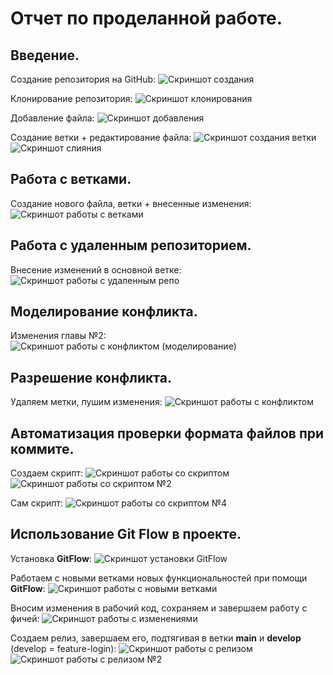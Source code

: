 # Отчет по проделанной работе.

## Введение. 

Создание репозитория на GitHub:
![Скриншот создания](assets/1.png)

Клонирование репозитория:
![Скриншот клонирования](assets/2.png)

Добавление файла:
![Скриншот добавления](assets/3.png)

Создание ветки + редактирование файла:
![Скриншот создания ветки](assets/4.png)
![Скриншот слияния](assets/5.png)

## Работа с ветками.

Создание нового файла, ветки + внесенные изменения:
![Скриншот работы с ветками](assets/6.png)

## Работа с удаленным репозиторием.

Внесение изменений в основной ветке:
![Скриншот работы с удаленным репо](assets/7.png)

## Моделирование конфликта.

Изменения главы №2:
![Скриншот работы с конфликтом (моделирование)](assets/8.png)

## Разрешение конфликта.

Удаляем метки, пушим изменения:
![Скриншот работы с конфликтом](assets/12.png)

## Автоматизация проверки формата файлов при коммите.

Создаем скрипт:
![Скриншот работы со скриптом](assets/13.png)
![Скриншот работы со скриптом №2](assets/15.png)

Сам скрипт:
![Скриншот работы со скриптом №4](assets/23.png)


## Использование Git Flow в проекте.

Установка __GitFlow__:
![Скриншот установки GitFlow](assets/16.png)

Работаем с новыми ветками новых функциональностей при помощи __GitFlow__:
![Скриншот работы с новыми ветками](assets/17.png)

Вносим изменения в рабочий код, сохраняем и завершаем работу с фичей:
![Скриншот работы с изменениями](assets/19.png)

Создаем релиз, завершаем его, подтягивая в ветки **main** и **develop** (develop = feature-login):
![Скриншот работы с релизом](assets/20.png)
![Скриншот работы с релизом №2](assets/21.png)







